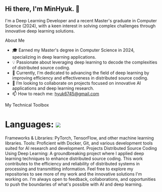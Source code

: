 ## Hi there, I'm MinHyuk. 👋
I'm a Deep Learning Developer and a recent Master's graduate in Computer Science (2024), with a keen interest in solving complex challenges through innovative deep learning solutions.

About Me
* 🎓 Earned my Master's degree in Computer Science in 2024, specializing in deep learning applications.
* 💡 Passionate about leveraging deep learning to decode the complexities of distributed source coding.
* 🌱 Currently, I'm dedicated to advancing the field of deep learning by improving efficiency and effectiveness in distributed source coding.
* 👯 I’m looking to collaborate on projects focused on innovative AI applications and deep learning research.
* 📫 How to reach me: hyuk6745@gmail.com


My Technical Toolbox
# Languages: <img src="https://img.shields.io/badge/Python-#3776AB?style=for-the-badge&logo=Python&logoColor=white">
Frameworks & Libraries: PyTorch, TensorFlow, and other machine learning libraries.
Tools: Proficient with Docker, Git, and various development tools suited for AI research and development.
Projects
Distributed Source Coding Using Deep Learning: A groundbreaking project where I applied deep learning techniques to enhance distributed source coding. This work contributes to the efficiency and reliability of distributed systems in processing and transmitting information.
Feel free to explore my repositories to see more of my work and the innovative solutions I'm working on. I'm always open to feedback, collaborations, and opportunities to push the boundaries of what's possible with AI and deep learning.

<!--[Project Name 1]: [Brief Description] | Link to Project
[Project Name 2]: [Brief Description] | Link to Project-->
